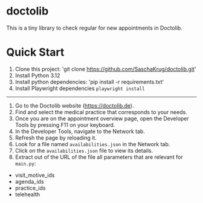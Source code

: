 # doctolib
This is a tiny library to check regular for new appointments in Doctolib.

# Quick Start
1. Clone this project: 'git clone https://github.com/SaschaKrug/doctolib.git'
2. Install Python 3.12
3. Install python dependencies: 'pip install -r requirements.txt'
4. Install Playwright dependencies `playwright install`
---
1. Go to the Doctolib website (https://doctolib.de).
2. Find and select the medical practice that corresponds to your needs.
3. Once you are on the appointment overview page, open the Developer Tools by pressing F11 on your keyboard.
4. In the Developer Tools, navigate to the Network tab.
5. Refresh the page by reloading it.
6. Look for a file named `availabilities.json` in the Network tab.
7. Click on the `availabilities.json` file to view its details.
8. Extract out of the URL of the file all parameters that are relevant for `main.py`:
  - visit_motive_ids
  - agenda_ids
  - practice_ids
  - telehealth